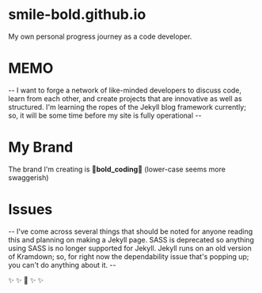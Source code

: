 # smile-bold.github.io
My own personal progress journey as a code developer. 
# MEMO 
-- I want to forge a network of like-minded developers to discuss code, learn from each other, and create projects
that are innovative as well as structured. I'm learning the ropes of the Jekyll blog framework currently; so, it will be 
some time before my site is fully operational -- 
# My Brand
The brand I'm creating is :balloon:**bold_coding**:balloon: 
(lower-case seems more swaggerish)
# Issues 
-- I've come across several things that should be noted for anyone reading this and planning on making a Jekyll page. 
SASS is deprecated so anything using SASS is no longer supported for Jekyll. Jekyll runs on an old version of Kramdown; so, for right now
the dependability issue that's popping up; you can't do anything about it. -- 

:sparkles: :sparkles: :open_hands: :sparkles: :sparkles: 
